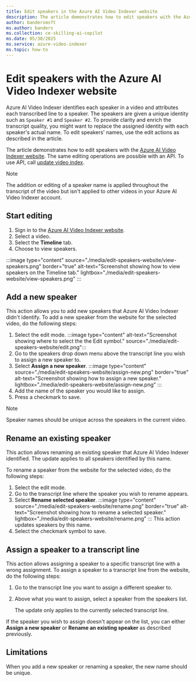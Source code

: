 ```yaml
---
title: Edit speakers in the Azure AI Video Indexer website
description: The article demonstrates how to edit speakers with the Azure AI Video Indexer website.
author: bandersmsft
ms.author: banders
ms.collection: ce-skilling-ai-copilot
ms.date: 05/30/2025
ms.service: azure-video-indexer
ms.topic: how-to
---
```


# Edit speakers with the Azure AI Video Indexer website

Azure AI Video Indexer identifies each speaker in a video and attributes each transcribed line to a speaker. The speakers are given a unique identity such as `Speaker #1` and `Speaker #2`. To provide clarity and enrich the transcript quality, you might want to replace the assigned identity with each speaker's actual name. To edit speakers' names, use the edit actions as described in the article. 

The article demonstrates how to edit speakers with the [Azure AI Video Indexer website](https://www.videoindexer.ai/). The same editing operations are possible with an API. To use API, call [update video index](https://api-portal.videoindexer.ai/api-details#api=Operations&operation=Update-Video-Index).

> [!NOTE]
> The addition or editing of a speaker name is applied throughout the transcript of the video but isn't applied to other videos in your Azure AI Video Indexer account.

## Start editing

1. Sign in to the [Azure AI Video Indexer website](https://www.videoindexer.ai/).
2. Select a video.
3. Select the **Timeline** tab.
4. Choose to view speakers.


:::image type="content" source="./media/edit-speakers-website/view-speakers.png" border="true" alt-text="Screenshot showing how to view speakers on the Timeline tab." lightbox="./media/edit-speakers-website/view-speakers.png" :::

## Add a new speaker

This action allows you to add new speakers that Azure AI Video Indexer didn't identify. To add a new speaker from the website for the selected video, do the following steps: 

1. Select the edit mode.
    :::image type="content" alt-text="Screenshot showing where to select the the Edit symbol." source="./media/edit-speakers-website/edit.png":::
1. Go to the speakers drop down menu above the transcript line you wish to assign a new speaker to.
1. Select **Assign a new speaker**.
    :::image type="content" source="./media/edit-speakers-website/assign-new.png" border="true" alt-text="Screenshot showing how to assign a new speaker." lightbox="./media/edit-speakers-website/assign-new.png" :::
1. Add the name of the speaker you would like to assign.
1. Press a checkmark to save.

> [!NOTE]
> Speaker names should be unique across the speakers in the current video.
 
## Rename an existing speaker

This action allows renaming an existing speaker that Azure AI Video Indexer identified. The update applies to all speakers identified by this name.
 
To rename a speaker from the website for the selected video, do the following steps: 

1. Select the edit mode.
1. Go to the transcript line where the speaker you wish to rename appears.
1. Select **Rename selected speaker**.
    :::image type="content" source="./media/edit-speakers-website/rename.png" border="true" alt-text="Screenshot showing how to rename a selected speaker." lightbox="./media/edit-speakers-website/rename.png" :::
   This action updates speakers by this name.
1. Select the checkmark symbol to save.

## Assign a speaker to a transcript line

This action allows assigning a speaker to a specific transcript line with a wrong assignment. To assign a speaker to a transcript line from the website, do the following steps: 

1. Go to the transcript line you want to assign a different speaker to. 
1. Above what you want to assign, select a speaker from the speakers list.
 
    The update only applies to the currently selected transcript line.

If the speaker you wish to assign doesn't appear on the list, you can either **Assign a new speaker** or **Rename an existing speaker** as described previously.

## Limitations

When you add a new speaker or renaming a speaker, the new name should be unique.
